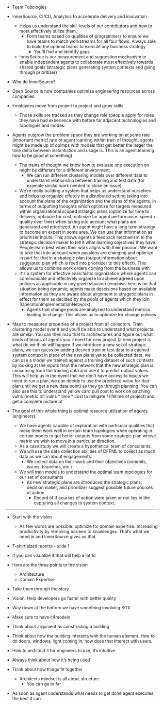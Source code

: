 - Team Topologies
- InnerSource, CI/CD, Analytics to accelerate delivery and innovation
  - Helps us understand the skill levels of our contributors and how to most effectively utilize them.
    - Form teams based on qualities of programmers to ensure we have teams to match workstreams for all four flows. Always able to build the optimal teams to execute any business strategy.
      - You'll find and identify gaps
  - InnerSource is our measurement and suggestion mechanism to enable independent agents to collaborate most effectively towards shared goals (strategic plans generating system contexts and going through prioritizer)


- Why do InnerSource?

- Open Source is how companies optimize engineering resources across companies.
- Employees move from project to project and grow skills
  - Those skills are tracked as they change role (people apply for roles they have had experience with before for adjacent technologies and topologies and modes.
- Agents outgrow the problem space they are working on at some rate (important metric! rate of agent learning within train of thought, agents might be made up of opimps with models that get better the larger the time delta between instantiation and usage is. This is an agent learning how to be good at something)
  - The trains of thought we know how to evaluate one execution on might be different for a different environment.
    - We can run different clustering models over different data to understand relationship between training and test data (for example similar work needed to close an issue)
  - We're really building a system that helps us understand ourselves and helps us organize effetely in a distributed setting taking into account the plans of the organization and the plans of the agents, in terms of outputting thoughts which optimize for targets measured within organizational scoped strategic plans (optimize for time to delivery, optimize for cost, optimize for agent performance: speed + quality over time) when taking into account what plans are generated and prioritized. An agent might have a long term strategy to become an expert in some area. We can use that information as prioritizer inputs. This allows agents a feedback mechanism to the strategic decision maker to tell it what learning objectives they have. People learn best when their work aligns with their passion. We want to take that into account when passions are changing and optimize in part for that in a strategic plan (output information about suggested plan which is feed into prioritizer to this effect). This allows us to combine work orders coming from the business with 
  - It's a system for effective anarchistic organization where agents can communicate and effectively organize to achieve agreed upon policies as applicable in any given situation (emphisis here is on that situation being dynamic, agents make descisions based on available information as they are aware about alignment to stragetic plans in effect for them as decided by the pools of agents which they join (OperationImplementationNetwork).
    - Agents that change pools are analyzed to understand metrics leading to change. This allows us to optimize for change policies.

- Map to measured properties of a project from all collectors. Train clustering model over it and you'll be able to understand what projects are similar. You can then map that to architectures and figure out what kinds of teams of agents you'll need for new project (a new project is what do we think will happen if we introduce a new set of strategic plans, we can guess by adding desired train or test data to a cached system context in place of the new plans yet to be collected data, we can use a model we trained against a training dataset of such contexts by looking at the inputs from the network that the new strategic plan is consuming from the training data and use it to predict output values. This will help us in the event that we don't have access to inputs we need to run a plan, we can decide to use the predicted value for that plan until we get a new data point) as they go through planning. You can also use this to understand yellow card pull cost to work on patching vulns (metric of: vulns * time * cost to mitigate / lifetime of project) and get a complete picture of 

- The goal of this whole thing is optimal resource utilization of agents (engineers).
  - We have agents capable of exploration with particular qualities that make them work well in certain team topologies when operating in certain modes to get better outputs from some strategic plan whose metric we wish to move in a particular direction.
  - As a case study we will create a hypothetical team of consultants.
  - We will use the data collection abilities of DFFML to collect as much data as we can about engagements.
    - We collect data on their work and their objectives (commits, issues, branches, etc.)
  - We will train models to understand the optimal team topologies for our set of consultants
    - As new strategic plans are introduced the strategic plans, decision maker, and prioritizer suggest possible future courses of action
      - Record of if courses of action were taken or not lies in the capturing all changes to system context.

---


- Start with the vision
  - As few words are possible: optimize for domain expertise. Increasing productivity by removing barriers to knowledges. That’s what we need in and InnerSource gives us that.
- T-shirt sized montra - slide 1
- If you can visualize it that will help a lot to
- Here are the three points to the vision
  - Architecture
  - Domain Expertise

- Take them through the story
- Vision: Help developers go faster with better quality
- Way down at the bottom we have something involving SGX
- Make sure to have c4models
- Think about argument as constructing a building
- Think about how the building interacts with the human element. How to do doors, windows, light coming in, how does that interact with users.
- How to architect it for engineers to use, it’s intuitive
- Always think about how it’s being used
- Think about how things fit together
  - Architects mindset is all about structure
    - You can go to far
- As soon as agent understands what needs to get done agent executes the best it can
